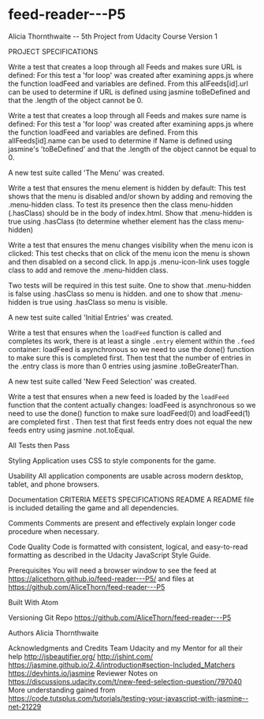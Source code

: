 # feed-reader---P5
Alicia Thornthwaite -- 5th Project from Udacity Course
Version 1

PROJECT SPECIFICATIONS

Write a test that creates a loop through all Feeds and makes sure URL is defined:
For this test a 'for loop' was created after examining apps.js where the function loadFeed and variables are defined. From this allFeeds[id].url can be used to determine if URL is defined using jasmine toBeDefined and that the .length of the object cannot be 0.

Write a test that creates a loop through all Feeds and makes sure name is defined:
For this test a 'for loop' was created after examining apps.js where the function loadFeed and variables are defined. From this allFeeds[id].name can be used to determine if Name is defined using jasmine's 'toBeDefined' and that the .length of the object cannot be equal to 0.

 A new test suite called 'The Menu' was created.

Write a test that ensures the menu element is hidden by default:
This test shows that the menu is disabled and/or shown by adding and removing the .menu-hidden class. To test its presence then the class menu-hidden (.hasClass) should be in the body of index.html.
Show that .menu-hidden is true using .hasClass (to determine whether element has the class menu-hidden)

Write a test that ensures the menu changes visibility when the menu icon is clicked:
This test checks that on click of the menu icon the menu is shown and then disabled on a second click. In app.js .menu-icon-link uses toggle class to add and remove the .menu-hidden class.

Two tests will be required in this test suite. One to show that .menu-hidden is false using .hasClass so menu is hidden. and one to show that .menu-hidden is true using .hasClass so menu is visible.

A new test suite called 'Initial Entries' was created.

Write a test that ensures when the `loadFeed` function is called and completes its work, there is at least a single `.entry` element within the `.feed` container:
loadFeed is asynchronous so we need to use the done() function to make sure this is completed first.
Then test that the number of entries in the .entry class is more than 0 entries using jasmine .toBeGreaterThan.

A new test suite called 'New Feed Selection' was created.

Write a test that ensures when a new feed is loaded by the `loadFeed` function that the content actually changes:
loadFeed is asynchronous so we need to use the done() function to make sure loadFeed(0) and loadFeed(1) are completed first .
Then test that first feeds entry does not equal the new feeds entry using jasmine .not.toEqual.

All Tests then Pass

Styling
Application uses CSS to style components for the game.

Usability
All application components are usable across modern desktop, tablet, and phone browsers.

Documentation
CRITERIA
MEETS SPECIFICATIONS
README
A README file is included detailing the game and all dependencies.

Comments
Comments are present and effectively explain longer code procedure when necessary.

Code Quality
Code is formatted with consistent, logical, and easy-to-read formatting as described in the Udacity JavaScript Style Guide.


Prerequisites
You will need a browser window to see the feed at https://alicethorn.github.io/feed-reader---P5/
and files at
https://github.com/AliceThorn/feed-reader---P5


Built With
Atom

Versioning
Git Repo
https://github.com/AliceThorn/feed-reader---P5

Authors
Alicia Thornthwaite


Acknowledgments and Credits
Team Udacity and my Mentor for all their help
http://jsbeautifier.org/
http://jshint.com/
https://jasmine.github.io/2.4/introduction#section-Included_Matchers
https://devhints.io/jasmine
Reviewer Notes on
https://discussions.udacity.com/t/new-feed-selection-question/797040
More understanding gained from
https://code.tutsplus.com/tutorials/testing-your-javascript-with-jasmine--net-21229
